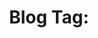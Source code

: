 ---
title: 'Blog Tag: '
layout: 'layouts/blog-index.html'
description: Writings about a UX, a career in tech, and inclusive research and design.
pagination:
  data: collections
  size: 1
  alias: tag
  filter: [ "all","work", "uxr", "uxd", "rss", "de", "vd", "fe"]
permalink: 'blog/tag/{{ tag | slug }}/'
eleventyExcludeFromCollections: true
---